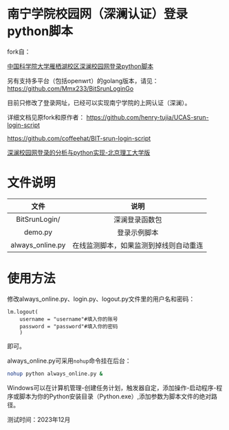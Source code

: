 # 南宁学院校园网（深澜认证）登录python脚本

fork自：

[中国科学院大学雁栖湖校区深澜校园网登录python脚本](https://github.com/coffeehat/BIT-srun-login-script)

另有支持多平台（包括openwrt）的golang版本，请见：https://github.com/Mmx233/BitSrunLoginGo

目前只修改了登录网址，已经可以实现南宁学院的上网认证（深澜）。  

详细文档见原fork和原作者：
https://github.com/henry-tujia/UCAS-srun-login-script

https://github.com/coffeehat/BIT-srun-login-script

[深澜校园网登录的分析与python实现-北京理工大学版](https://zhuanlan.zhihu.com/p/122556315)

# 文件说明

|文件|说明|
|:-:|:-:|
|BitSrunLogin/|深澜登录函数包|
|demo.py|登录示例脚本|
|always_online.py|在线监测脚本，如果监测到掉线则自动重连|

# 使用方法

修改always_online.py、login.py、logout.py文件里的用户名和密码：

    lm.logout(
        username = "username"#填入你的账号
        password = "password"#填入你的密码
        )
即可。


always_online.py可采用`nohup`命令挂在后台：
``` bash
nohup python always_online.py &
```
Windows可以在计算机管理-创建任务计划，触发器自定，添加操作-启动程序-程序或脚本为你的Python安装目录（Python.exe）,添加参数为脚本文件的绝对路径。


测试时间：2023年12月
